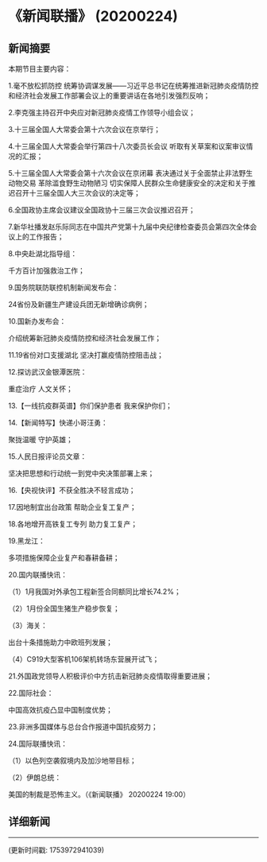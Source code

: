 # 《新闻联播》 (20200224)

## 新闻摘要

本期节目主要内容：

1.毫不放松抓防控 统筹协调谋发展——习近平总书记在统筹推进新冠肺炎疫情防控和经济社会发展工作部署会议上的重要讲话在各地引发强烈反响；

2.李克强主持召开中央应对新冠肺炎疫情工作领导小组会议；

3.十三届全国人大常委会第十六次会议在京举行；

4.十三届全国人大常委会举行第四十八次委员长会议 听取有关草案和议案审议情况的汇报；

5.十三届全国人大常委会第十六次会议在京闭幕 表决通过关于全面禁止非法野生动物交易 革除滥食野生动物陋习 切实保障人民群众生命健康安全的决定和关于推迟召开十三届全国人大三次会议的决定等；

6.全国政协主席会议建议全国政协十三届三次会议推迟召开；

7.新华社播发赵乐际同志在中国共产党第十九届中央纪律检查委员会第四次全体会议上的工作报告；

8.中央赴湖北指导组：

千方百计加强救治工作；

9.国务院联防联控机制新闻发布会：

24省份及新疆生产建设兵团无新增确诊病例；

10.国新办发布会：

介绍统筹新冠肺炎疫情防控和经济社会发展工作；

11.19省份对口支援湖北 坚决打赢疫情防控阻击战；

12.探访武汉金银潭医院：

重症治疗 人文关怀；

13.【一线抗疫群英谱】你们保护患者 我来保护你们；

14.【新闻特写】快递小哥汪勇：

聚拢温暖 守护英雄；

15.人民日报评论员文章：

坚决把思想和行动统一到党中央决策部署上来；

16.【央视快评】不获全胜决不轻言成功；

17.因地制宜出台政策 帮助企业复工复产；

18.各地增开高铁复工专列 助力复工复产；

19.黑龙江：

多项措施保障企业复产和春耕备耕；

20.国内联播快讯：

（1）1月我国对外承包工程新签合同额同比增长74.2%；

（2）1月份全国生猪生产稳步恢复；

（3）海关：

出台十条措施助力中欧班列发展；

（4）C919大型客机106架机转场东营展开试飞；

21.外国政党领导人积极评价中方抗击新冠肺炎疫情取得重要进展；

22.国际社会：

中国高效抗疫凸显中国制度优势；

23.非洲多国媒体与总台合作报道中国抗疫努力；

24.国际联播快讯：

（1）以色列空袭叙境内及加沙地带目标；

（2）伊朗总统：

美国的制裁是恐怖主义。（《新闻联播》 20200224 19:00）

## 详细新闻

---

(更新时间戳: 1753972941039)

